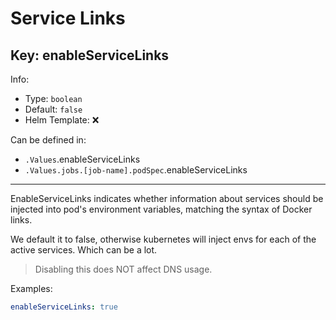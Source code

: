 # Service Links

## Key: enableServiceLinks

Info:

- Type: `boolean`
- Default: `false`
- Helm Template: ❌

Can be defined in:

- `.Values`.enableServiceLinks
- `.Values.jobs.[job-name].podSpec`.enableServiceLinks

---

EnableServiceLinks indicates whether information about services should be
injected into pod's environment variables, matching the syntax of Docker links.

We default it to false, otherwise kubernetes will inject envs for each
of the active services. Which can be a lot.
> Disabling this does NOT affect DNS usage.

Examples:

```yaml
enableServiceLinks: true
```
